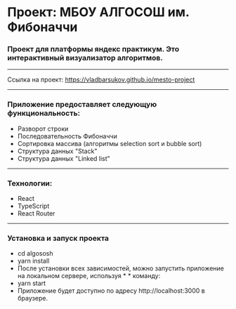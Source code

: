 # Проект: МБОУ АЛГОСОШ им. Фибоначчи
### Проект для платформы яндекс практикум. Это интерактивный визуализатор алгоритмов.  

---

Ссылка на проект: https://vladbarsukov.github.io/mesto-project  

---

### Приложение предоставляет следующую функциональность:
* Разворот строки
* Последовательность Фибоначчи
* Сортировка массива (алгоритмы selection sort и bubble sort)
* Структура данных "Stack"
* Структура данных "Linked list"
---
### Технологии: 
* React
* TypeScript
* React Router
---

### Установка и запуск проекта
* cd algososh
* yarn install
* После установки всех зависимостей, можно запустить приложение на локальном сервере, используя * * команду:
* yarn start
* Приложение будет доступно по адресу http://localhost:3000 в браузере.
